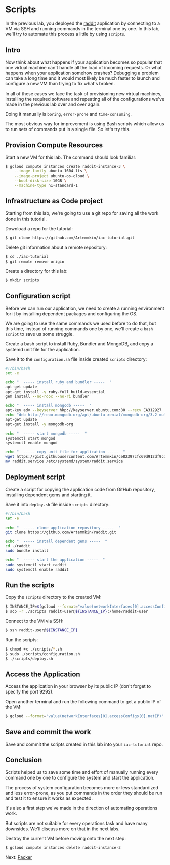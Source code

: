 # Scripts

In the previous lab, you deployed the [raddit](https://github.com/Artemmkin/raddit) application by connecting to a VM via SSH and running commands in the terminal one by one. In this lab, we'll try to automate this process a little by using `scripts`.

## Intro

Now think about what happens if your application becomes so popular that one virtual machine can't handle all the load of incoming requests. Or what happens when your application somehow crashes? Debugging a problem can take a long time and it would most likely be much faster to launch and configure a new VM than trying to fix what's broken.

In all of these cases we face the task of provisioning new virtual machines, installing the required software and repeating all of the configurations we've made in the previous lab over and over again.

Doing it manually is `boring`, `error-prone` and `time-consuming`.

The most obvious way for improvement is using Bash scripts which allow us to run sets of commands put in a single file. So let's try this.

## Provision Compute Resources

Start a new VM for this lab. The command should look familiar:

```bash
$ gcloud compute instances create raddit-instance-3 \
    --image-family ubuntu-1604-lts \
    --image-project ubuntu-os-cloud \
    --boot-disk-size 10GB \
    --machine-type n1-standard-1
```

## Infrastructure as Code project

Starting from this lab, we're going to use a git repo for saving all the work done in this tutorial.

Download a repo for the tutorial:

```bash
$ git clone https://github.com/Artemmkin/iac-tutorial.git
```

Delete git information about a remote repository:
```bash
$ cd ./iac-tutorial
$ git remote remove origin
```

Create a directory for this lab:

```bash
$ mkdir scripts
```

## Configuration script

Before we can run our application, we need to create a running environment for it by installing dependent packages and configuring the OS.

We are going to use the same commands we used before to do that, but this time, instead of running commands one by one, we'll create a `bash script` to save us some struggle.

Create a bash script to install Ruby, Bundler and MongoDB, and copy a systemd unit file for the application.

Save it to the `configuration.sh` file inside created `scripts` directory:

```bash
#!/bin/bash
set -e

echo "  ----- install ruby and bundler -----  "
apt-get update
apt-get install -y ruby-full build-essential
gem install --no-rdoc --no-ri bundler

echo "  ----- install mongodb -----  "
apt-key adv --keyserver hkp://keyserver.ubuntu.com:80 --recv EA312927
echo "deb http://repo.mongodb.org/apt/ubuntu xenial/mongodb-org/3.2 multiverse" > /etc/apt/sources.list.d/mongodb-org-3.2.list
apt-get update
apt-get install -y mongodb-org

echo "  ----- start mongodb -----  "
systemctl start mongod
systemctl enable mongod

echo "  ----- copy unit file for application -----  "
wget https://gist.githubusercontent.com/Artemmkin/ce82397cfc69d912df9cd648a8d69bec/raw/7193a36c9661c6b90e7e482d256865f085a853f2/raddit.service
mv raddit.service /etc/systemd/system/raddit.service
```

## Deployment script

Create a script for copying the application code from GitHub repository, installing dependent gems and starting it.

Save it into `deploy.sh` file inside `scripts` directory:

```bash
#!/bin/bash
set -e

echo "  ----- clone application repository -----  "
git clone https://github.com/Artemmkin/raddit.git

echo "  ----- install dependent gems -----  "
cd ./raddit
sudo bundle install

echo "  ----- start the application -----  "
sudo systemctl start raddit
sudo systemctl enable raddit
```

## Run the scripts

Copy the `scripts` directory to the created VM:

```bash
$ INSTANCE_IP=$(gcloud --format="value(networkInterfaces[0].accessConfigs[0].natIP)" compute instances describe raddit-instance-3)
$ scp -r ./scripts raddit-user@${INSTANCE_IP}:/home/raddit-user
```

Connect to the VM via SSH:
```bash
$ ssh raddit-user@${INSTANCE_IP}
```

Run the scripts:
```bash
$ chmod +x ./scripts/*.sh
$ sudo ./scripts/configuration.sh
$ ./scripts/deploy.sh
```

## Access the Application

Access the application in your browser by its public IP (don't forget to specify the port 9292).

Open another terminal and run the following command to get a public IP of the VM:

```bash
$ gcloud --format="value(networkInterfaces[0].accessConfigs[0].natIP)" compute instances describe raddit-instance-3
```

## Save and commit the work

Save and commit the scripts created in this lab into your `iac-tutorial` repo.

## Conclusion

Scripts helped us to save some time and effort of manually running every command one by one to configure the system and start the application.

The process of system configuration becomes more or less standardized and less error-prone, as you put commands in the order they should be run and test it to ensure it works as expected.

It's also a first step we've made in the direction of automating operations work.

But scripts are not suitable for every operations task and have many downsides. We'll discuss more on that in the next labs.

Destroy the current VM before moving onto the next step:

```bash
$ gcloud compute instances delete raddit-instance-3
```

Next: [Packer](04-packer.md)
